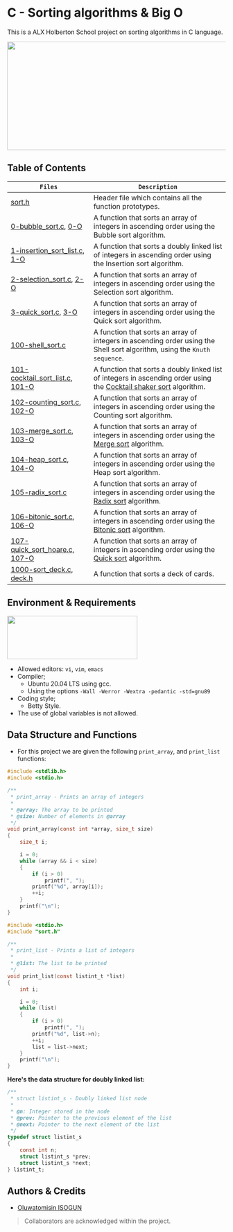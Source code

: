 # C - Sorting algorithms & Big O
This is a ALX Holberton School project on sorting algorithms in C language.

<p align="center">
<img src="https://s3.amazonaws.com/intranet-projects-files/holbertonschool-low_level_programming/248/willy-wonka.png" width="600" height="250" />
</p>

## Table of Contents
| `Files` | `Description` |
| --- | --- |
| [sort.h](https://github.com/TosinISOGUN/sorting_algorithms/blob/main/sort.h) | Header file which contains all the function prototypes. | 
| [0-bubble_sort.c](https://github.com/TosinISOGUN/sorting_algorithms/blob/main/0-bubble_sort.c), [0-O](https://github.com/TosinISOGUN/sorting_algorithms/blob/main/0-O) | A function that sorts an array of integers in ascending order using the Bubble sort algorithm. |
| [1-insertion_sort_list.c](https://github.com/TosinISOGUN/sorting_algorithms/blob/main/1-insertion_sort_list.c), [1-O](https://github.com/TosinISOGUN/sorting_algorithms/blob/main/1-O) | A function that sorts a doubly linked list of integers in ascending order using the Insertion sort algorithm. |
| [2-selection_sort.c](https://github.com/TosinISOGUN/sorting_algorithms/blob/main/2-selection_sort.c), [2-O](https://github.com/TosinISOGUN/sorting_algorithms/blob/main/2-O) | A function that sorts an array of integers in ascending order using the Selection sort algorithm. |
| [3-quick_sort.c](https://github.com/TosinISOGUN/sorting_algorithms/blob/main/3-quick_sort.c), [3-O](https://github.com/TosinISOGUN/sorting_algorithms/blob/main/3-O) | A function that sorts an array of integers in ascending order using the Quick sort algorithm. |
| [100-shell_sort.c](https://github.com/TosinISOGUN/sorting_algorithms/blob/main/100-shell_sort.c) | A function that sorts an array of integers in ascending order using the Shell sort algorithm, using the `Knuth sequence`. |
| [101-cocktail_sort_list.c](https://github.com/TosinISOGUN/sorting_algorithms/blob/main/101-cocktail_sort_list.c), [101-O](https://github.com/TosinISOGUN/sorting_algorithms/blob/main/101-O) | A function that sorts a doubly linked list of integers in ascending order using the [Cocktail shaker sort](https://alx-intranet.hbtn.io/rltoken/bwa4mHfUbbWTB8J2OIHvpA) algorithm. |
| [102-counting_sort.c](https://github.com/TosinISOGUN/sorting_algorithms/blob/main/102-counting_sort.c), [102-O](https://github.com/TosinISOGUN/sorting_algorithms/blob/main/102-O) | A function that sorts an array of integers in ascending order using the Counting sort algorithm. |
| [103-merge_sort.c](https://github.com/TosinISOGUN/sorting_algorithms/blob/main/103-merge_sort.c), [103-O](https://github.com/TosinISOGUN/sorting_algorithms/blob/main/103-O) | A function that sorts an array of integers in ascending order using the [Merge sort](https://alx-intranet.hbtn.io/rltoken/8sZ3nAhd_YLNzHCgNbbf8A) algorithm. |
| [104-heap_sort.c](https://github.com/TosinISOGUN/sorting_algorithms/blob/main/104-heap_sort.c), [104-O](https://github.com/TosinISOGUN/sorting_algorithms/blob/main/104-O) | A function that sorts an array of integers in ascending order using the Heap sort algorithm. |
| [105-radix_sort.c](https://github.com/TosinISOGUN/sorting_algorithms/blob/main/105-radix_sort.c) | A function that sorts an array of integers in ascending order using the [Radix sort](https://alx-intranet.hbtn.io/rltoken/pBsj4j_AF_mJAgNZWmX3VQ) algorithm. |
| [106-bitonic_sort.c](https://github.com/TosinISOGUN/sorting_algorithms/blob/main/106-bitonic_sort.c), [106-O](https://github.com/TosinISOGUN/sorting_algorithms/blob/main/106-O) | A function that sorts an array of integers in ascending order using the [Bitonic sort](https://alx-intranet.hbtn.io/rltoken/N-bjAbxm5yr4DoeIDz5lLw) algorithm. |
| [107-quick_sort_hoare.c](https://github.com/TosinISOGUN/sorting_algorithms/blob/main/107-quick_sort_hoare.c), [107-O](https://github.com/TosinISOGUN/sorting_algorithms/blob/main/107-O) | A function that sorts an array of integers in ascending order using the [Quick sort](https://alx-intranet.hbtn.io/rltoken/_pBTrH0Xyo4BRmQn4CtnMg) algorithm. |
| [1000-sort_deck.c](https://github.com/TosinISOGUN/sorting_algorithms/blob/main/1000-sort_deck.c), [deck.h](https://github.com/TosinISOGUN/sorting_algorithms/blob/main/deck.h) | A function that sorts a deck of cards. |

## Environment & Requirements
<img src="https://alx-apply.hbtn.io/brand_alx/share_image_2019.jpg" width="300" height="100" />

- Allowed editors: `vi`, `vim`, `emacs`
- Compiler;
  - Ubuntu 20.04 LTS using gcc.
  - Using the options `-Wall -Werror -Wextra -pedantic -std=gnu89`
- Coding style;
  - Betty Style.
- The use of global variables is not allowed.

## Data Structure and Functions
- For this project we are given the following `print_array`, and `print_list` functions:

```C
#include <stdlib.h>
#include <stdio.h>

/**
 * print_array - Prints an array of integers
 *
 * @array: The array to be printed
 * @size: Number of elements in @array
 */
void print_array(const int *array, size_t size)
{
    size_t i;

    i = 0;
    while (array && i < size)
    {
        if (i > 0)
            printf(", ");
        printf("%d", array[i]);
        ++i;
    }
    printf("\n");
}
```
```C
#include <stdio.h>
#include "sort.h"

/**
 * print_list - Prints a list of integers
 *
 * @list: The list to be printed
 */
void print_list(const listint_t *list)
{
    int i;

    i = 0;
    while (list)
    {
        if (i > 0)
            printf(", ");
        printf("%d", list->n);
        ++i;
        list = list->next;
    }
    printf("\n");
}
```
**Here's the data structure for doubly linked list:**
```C
/**
 * struct listint_s - Doubly linked list node
 *
 * @n: Integer stored in the node
 * @prev: Pointer to the previous element of the list
 * @next: Pointer to the next element of the list
 */
typedef struct listint_s
{
    const int n;
    struct listint_s *prev;
    struct listint_s *next;
} listint_t;
```

## Authors & Credits
- [Oluwatomisin ISOGUN](https://github.com/TosinISOGUN)
> Collaborators are acknowledged within the project.

